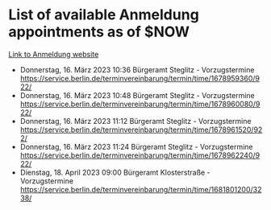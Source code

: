 # List of available Anmeldung appointments as of $NOW
[Link to Anmeldung website](https://service.berlin.de/terminvereinbarung/termin/tag.php?termin=1&anliegen[]=120686&dienstleisterlist=122210,122217,327316,122219,327312,122227,327314,122231,327346,122243,327348,122254,122252,329742,122260,329745,122262,329748,122271,327278,122273,327274,122277,327276,330436,122280,327294,122282,327290,122284,327292,122291,327270,122285,327266,122286,327264,122296,327268,150230,329760,122297,327286,122294,327284,122312,329763,122314,329775,122304,327330,122311,327334,122309,327332,317869,122281,327352,122279,329772,122283,122276,327324,122274,327326,122267,329766,122246,327318,122251,327320,122257,327322,122208,327298,122226,327300&herkunft=http%3A%2F%2Fservice.berlin.de%2Fdienstleistung%2F120686%2F)
- Donnerstag, 16. März 2023 10:36 Bürgeramt Steglitz - Vorzugstermine https://service.berlin.de/terminvereinbarung/termin/time/1678959360/922/
- Donnerstag, 16. März 2023 10:48 Bürgeramt Steglitz - Vorzugstermine https://service.berlin.de/terminvereinbarung/termin/time/1678960080/922/
- Donnerstag, 16. März 2023 11:12 Bürgeramt Steglitz - Vorzugstermine https://service.berlin.de/terminvereinbarung/termin/time/1678961520/922/
- Donnerstag, 16. März 2023 11:24 Bürgeramt Steglitz - Vorzugstermine https://service.berlin.de/terminvereinbarung/termin/time/1678962240/922/
- Dienstag, 18. April 2023 09:00 Bürgeramt Klosterstraße - Vorzugstermine https://service.berlin.de/terminvereinbarung/termin/time/1681801200/3238/
